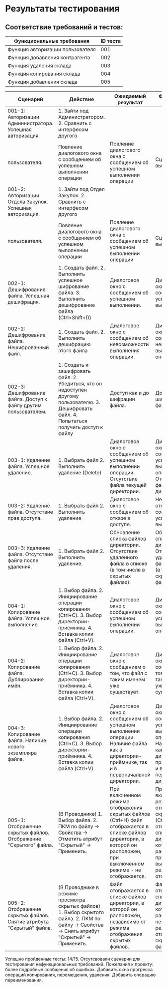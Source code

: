 
# Результаты тестирования
## Соответствие требований и тестов:
| Функциональные требования         | ID теста           |
| ------------- |------------------|
| Функция авторизации пользователя  | 001 |
| Функция добавления контрагента    | 002 |
| Функция удаления склада | 003 |
| Функция копирования склада  | 004 |
| Функция добавления склада   | 005 |

| Сценарий         | Действие           | Ожидаемый результат         | Фактический результат           | Оценка         |
| ---------------- |------------------- | ----------------------------|---------------------------------|----------------|
| 001-1: Авторизации Админнистратора. Успешная авторизация. | 1. Зайти под Администратором. 2. Сравнить с интерфесом другого
пользователя. | Повление диалогового окна с сообщением об успешном выполнении операции | Повление диалогового окна с сообщением об успешном выполнении операции | Сценарий выполнен |
001-2: Авторизации Отдела Закупок. Успешная авторизация. | 1. Зайти под Отдел Закупок. 2. Сравнить с интерфесом другого
пользователя. | Повление диалогового окна с сообщением об успешном выполнении операции | Повление диалогового окна с сообщением об успешном выполнении операции | Сценарий выполнен |
| 002-1: Дешифрование файла. Успешная дешифрация. | 1. Создать файл. 2. Выполнить успешное шифрование файла. 3. Выполнить дешифрование файла (Ctrl+Shift+D) | Диалоговое окно с сообщением об успешном выполнении. | Диалоговое окно с сообщением об успешном выполнении. | Сценарий выполнен |
| 002-2: Дешифрование файла. Нешифрованный файл. | 1. Создать файл. 2. Выполнить дешифрацию этого файла | Диалоговое окно с сообщением об невозможности выполнения операции. | Диалоговое окно с сообщением об невозможности выполнения операции. | Сценарий выполнен |
| 002-3: Дешифрование файла. Доступ к файлу другим пользователем. | 1. Создать и зашифровать файл. 2. Убедиться, что он недоступен другому пользователю. 3. Дешифровать файл. 4. Попытаться получить доступ к файлу | Доступ как и до шифрации файла. | Доступ как и до шифрации файла. | Сценарий выполнен |
| 003-1: Удаление файла. Успешное удаление. | 1. Выбрать файл 2. Выполнить удаление (Delete) | Диалоговое окно с сообщением об успешном выполнении операции. Отсутствие файла текущей директории. | Диалоговое окно с сообщением об успешном выполнении операции. Отсутствие файла текущей директории. | Сценарий выполнен |
| 003-2: Удаление файла. Отсутствие прав доступа. | 1. Выбрать файл 2. Выполнить удаление | Диалоговое окно с сообщением об отказе в доступе. | Нет отображения сообщения об успешном выполнении | Сценарий не выполнен |
| 003-3: Удаление файла. Отсутствие файла после удаления. | 1. Выбрать файл 2. Выполнить удаление. | Обновление списка файлов директории. Отсутствие удалённого файла в списке (в том числе в скрытых файлах). | Обновление списка файлов директории. Отсутствие удалённого файла в списке (в том числе в скрытых файлах). | Сценарий выполнен |
| 004-1: Копирование файла. Успешное выполнение. | 1. Выбор файла. 2. Инициирование операции копирования (Ctrl+C). 3. Выбор директории-приёмника. 4. Вставка копии файла (Ctrl+V). | Диалоговое окно с сообщением об успешном выполнении операции. | Диалоговое окно с сообщением об успешном выполнении операции. | Сценарий выполнен |
| 004-2: Копирование файла. Дублирование имён. | 1. Выбор файла. 2. Инициирование операции копирования (Ctrl+C). 3. Выбор директории-приёмника. 4. Вставка копии файла (Ctrl+V). | Диалоговое окно с сообщением о том, что файл с таким именем уже существует. | Диалоговое окно с сообщением о том, что файл с таким именем уже существует. | Сценарий выполнен |
| 004-3: Копирование файла. Наличие нового экземпляра файла. | 1. Выбор файла. 2. Инициирование операции копирования (Ctrl+C). 3. Выбор директории-приёмника. 4. Вставка копии файла (Ctrl+V). | Диалоговое окно с сообщением об успешном выполнении операции. Наличие файла как в директории-приёмнике, так и в первоначальной директории. | Диалоговое окно с сообщением об успешном выполнении операции. Наличие файла как в директории-приёмнике, так и в первоначальной директории. | Сценарий выполнен |
| 005-1: Отображение скрытых файлов. Отображение "Скрытого" файла. | (В Проводнике) 1. Выбор файла. 2. ПКМ по файлу -> Свойства -> Отметить атрибут "Скрытый" -> Применить. | При включенном режиме отображения скрытых файлов (Ctrl+H) файл отображается в списке файлов директории, в которой он расположен, при выключенном режиме - не отображается. | При включенном режиме отображения скрытых файлов (Ctrl+H) файл отображается в списке файлов директории, в которой он расположен, при выключенном режиме - не отображается. | Сценарий выполнен |
| 005-2: Отображение скрытых файлов. Снятие атрибута "Скрытый" файла. | (В Проводнике в режиме просмотра скрытых файлов) 1. Выбор скрытого файла. 2. ПКМ по файлу -> Свойства -> Снять атрибут "Скрытый" -> Применить. | Файл отображается в списке файлов директории, в которой он расположен, независимо от режима отображения скрытых файлов. | Файл отображается в списке файлов директории, в которой он расположен, независимо от режима отображения скрытых файлов. | Сценарий выполнен |

Успешно пройденные тесты: 14/15.
Отсутсвовали сценарии для тестирования нефункциональных требований.
Пожелания к проекту: более подробные сообщения об ошибках. Добавить окна прогресса операций копирования, перемещения, удаления. Добавить операцию переименования.
